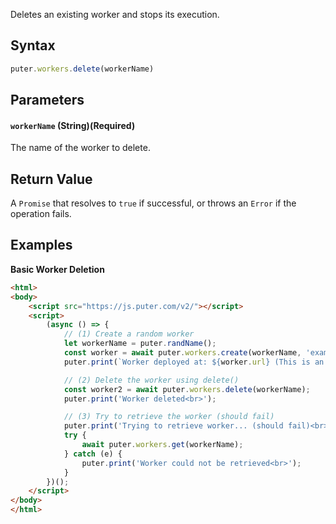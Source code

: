 Deletes an existing worker and stops its execution.

## Syntax

```js
puter.workers.delete(workerName)
```

## Parameters

#### `workerName` (String)(Required)
The name of the worker to delete.

## Return Value

A `Promise` that resolves to `true` if successful, or throws an `Error` if the operation fails.

## Examples

<strong class="example-title">Basic Worker Deletion</strong>

```html
<html>
<body>
    <script src="https://js.puter.com/v2/"></script>
    <script>
        (async () => {
            // (1) Create a random worker
            let workerName = puter.randName();
            const worker = await puter.workers.create(workerName, 'example-worker.js')
            puter.print(`Worker deployed at: ${worker.url} (This is an empty worker with no code)<br>`);

            // (2) Delete the worker using delete()
            const worker2 = await puter.workers.delete(workerName);
            puter.print('Worker deleted<br>');

            // (3) Try to retrieve the worker (should fail)
            puter.print('Trying to retrieve worker... (should fail)<br>');
            try {
                await puter.workers.get(workerName);
            } catch (e) {
                puter.print('Worker could not be retrieved<br>');
            }
        })();
    </script>
</body>
</html>
```
